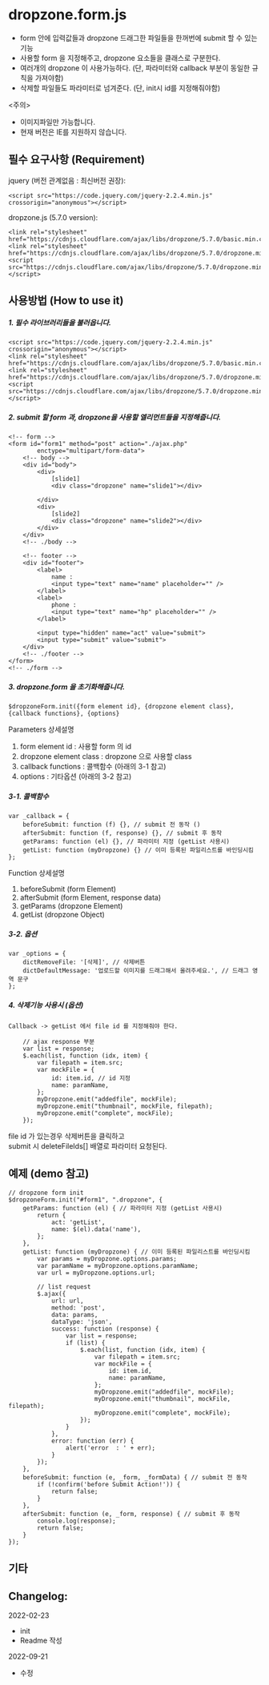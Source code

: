 # dropzone.form.js

* form 안에 입력값들과 dropzone 드래그한 파일들을 한꺼번에 submit 할 수 있는 기능
* 사용할 form 을 지정해주고, dropzone 요소들을 클래스로 구분한다.
* 여러개의 dropzone 이 사용가능하다. (단, 파라미터와 callback 부분이 동일한 규칙을 가져야함)
* 삭제할 파일들도 파라미터로 넘겨준다. (단, init시 id를 지정해줘야함)

<주의>
* 이미지파일만 가능합니다.
* 현재 버전은 IE를 지원하지 않습니다.

## 필수 요구사항 (Requirement)

jquery (버전 관계없음 : 최신버전 권장):

    <script src="https://code.jquery.com/jquery-2.2.4.min.js" crossorigin="anonymous"></script>

dropzone.js (5.7.0 version):

    <link rel="stylesheet" href="https://cdnjs.cloudflare.com/ajax/libs/dropzone/5.7.0/basic.min.css">
    <link rel="stylesheet" href="https://cdnjs.cloudflare.com/ajax/libs/dropzone/5.7.0/dropzone.min.css">
    <script src="https://cdnjs.cloudflare.com/ajax/libs/dropzone/5.7.0/dropzone.min.js"></script>
    
## 사용방법 (How to use it)

##### 1. 필수 라이브러리들을 불러옵니다.

    <script src="https://code.jquery.com/jquery-2.2.4.min.js" crossorigin="anonymous"></script>
    <link rel="stylesheet" href="https://cdnjs.cloudflare.com/ajax/libs/dropzone/5.7.0/basic.min.css">
    <link rel="stylesheet" href="https://cdnjs.cloudflare.com/ajax/libs/dropzone/5.7.0/dropzone.min.css">
    <script src="https://cdnjs.cloudflare.com/ajax/libs/dropzone/5.7.0/dropzone.min.js"></script>

##### 2. submit 할 form 과, dropzone을 사용할 엘리먼트들을 지정해줍니다.

    <!-- form -->
    <form id="form1" method="post" action="./ajax.php"
            enctype="multipart/form-data">
        <!-- body -->
        <div id="body">
            <div>
                [slide1]
                <div class="dropzone" name="slide1"></div>

            </div>
            <div>
                [slide2]
                <div class="dropzone" name="slide2"></div>
            </div>
        </div>
        <!-- ./body -->

        <!-- footer -->
        <div id="footer">
            <label>
                name :
                <input type="text" name="name" placeholder="" />
            </label>
            <label>
                phone :
                <input type="text" name="hp" placeholder="" />
            </label>

            <input type="hidden" name="act" value="submit">
            <input type="submit" value="submit">
        </div>
        <!-- ./footer -->
    </form>
    <!-- ./form -->
    
##### 3. dropzone.form 을 초기화해줍니다.

    $dropzoneForm.init({form element id}, {dropzone element class}, {callback functions}, {options}

Parameters 상세설명    
1. form element id : 사용할 form 의 id
2. dropzone element class : dropzone 으로 사용할 class
3. callback functions : 콜백함수 (아래의 3-1 참고)
4. options : 기타옵션 (아래의 3-2 참고)
    
##### 3-1. 콜백함수

    var _callback = {
        beforeSubmit: function (f) {}, // submit 전 동작 ()
        afterSubmit: function (f, response) {}, // submit 후 동작
        getParams: function (el) {}, // 파라미터 지정 (getList 사용시)
        getList: function (myDropzone) {} // 이미 등록된 파일리스트를 바인딩시킴
    };
    
Function 상세설명
1. beforeSubmit (form Element)
2. afterSubmit (form Element, response data)
3. getParams (dropzone Element)
4. getList (dropzone Object)
    
##### 3-2. 옵션

    var _options = {
        dictRemoveFile: '[삭제]', // 삭제버튼
        dictDefaultMessage: '업로드할 이미지를 드래그해서 올려주세요.', // 드래그 영역 문구
    };
    
##### 4. 삭제기능 사용시 (옵션)
    
    Callback -> getList 에서 file id 를 지정해줘야 한다.
    
        // ajax response 부분
        var list = response;
        $.each(list, function (idx, item) {
            var filepath = item.src;
            var mockFile = {
                id: item.id, // id 지정
                name: paramName,
            };
            myDropzone.emit("addedfile", mockFile);
            myDropzone.emit("thumbnail", mockFile, filepath);
            myDropzone.emit("complete", mockFile);
        });
 
file id 가 있는경우 삭제버튼을 클릭하고    
submit 시 deleteFileIds[] 배열로 파라미터 요청된다.
    
## 예제 (demo 참고)

    // dropzone form init
    $dropzoneForm.init("#form1", ".dropzone", {
        getParams: function (el) { // 파라미터 지정 (getList 사용시)
            return {
                act: 'getList',
                name: $(el).data('name'),
            };
        },
        getList: function (myDropzone) { // 이미 등록된 파일리스트를 바인딩시킴
            var params = myDropzone.options.params;
            var paramName = myDropzone.options.paramName;
            var url = myDropzone.options.url;

            // list request
            $.ajax({
                url: url,
                method: 'post',
                data: params,
                dataType: 'json',
                success: function (response) {
                    var list = response;
                    if (list) {
                        $.each(list, function (idx, item) {
                            var filepath = item.src;
                            var mockFile = {
                                id: item.id,
                                name: paramName,
                            };
                            myDropzone.emit("addedfile", mockFile);
                            myDropzone.emit("thumbnail", mockFile, filepath);
                            myDropzone.emit("complete", mockFile);
                        });
                    }
                },
                error: function (err) {
                    alert('error  : ' + err);
                }
            });
        },
        beforeSubmit: function (e, _form, _formData) { // submit 전 동작
            if (!confirm('before Submit Action!')) {
                return false;
            }
        },
        afterSubmit: function (e, _form, response) { // submit 후 동작
            console.log(response);
            return false;
        }
    });


## 기타

## Changelog:

2022-02-23
* init
* Readme 작성

2022-09-21
* 수정
